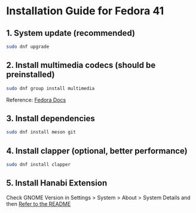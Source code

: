 # Installation Guide for Fedora 41

## 1. System update (recommended)

```bash
sudo dnf upgrade
```

## 2. Install multimedia codecs (should be preinstalled)

```bash
sudo dnf group install multimedia
```

Reference: [Fedora Docs](https://docs.fedoraproject.org/en-US/quick-docs/installing-plugins-for-playing-movies-and-music/)

## 3. Install dependencies

```bash
sudo dnf install meson git
```

## 4. Install clapper (optional, better performance)

```bash
sudo dnf install clapper
```

## 5. Install Hanabi Extension

Check GNOME Version in Settings > System > About > System Details and then [Refer to the README](https://github.com/jeffshee/gnome-ext-hanabi)
